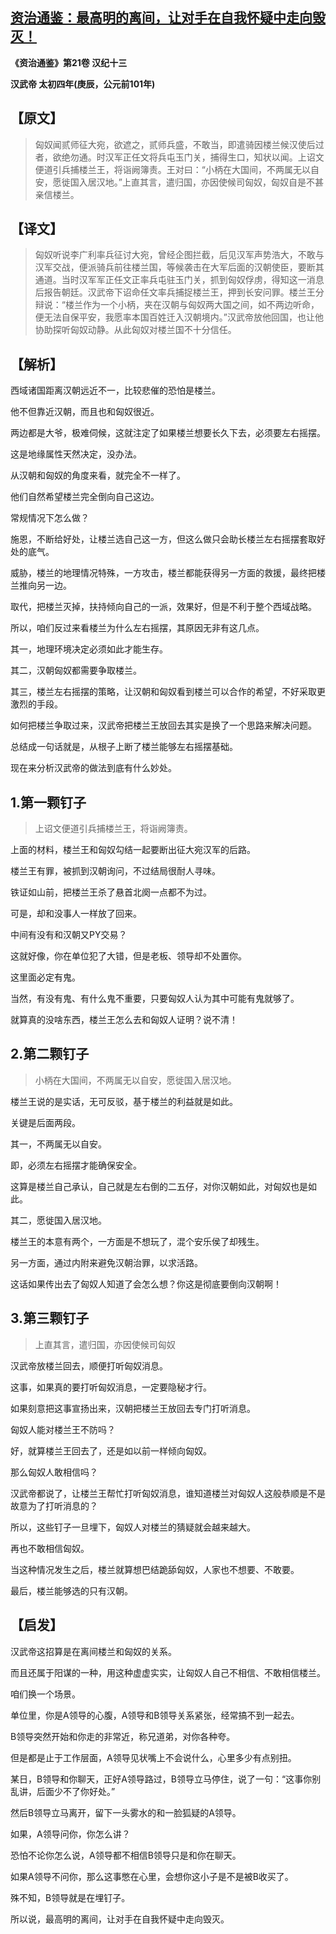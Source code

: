 ## [资治通鉴：最高明的离间，让对手在自我怀疑中走向毁灭！](https://zhuanlan.zhihu.com/p/336918425)

**《资治通鉴》第21卷 汉纪十三**

**汉武帝  太初四年(庚辰，公元前101年)**



## 【原文】

> 匈奴闻贰师征大宛，欲遮之，贰师兵盛，不敢当，即遣骑因楼兰候汉使后过者，欲绝勿通。时汉军正任文将兵屯玉门关，捕得生口，知状以闻。上诏文便道引兵捕楼兰王，将诣阙簿责。王对曰：“小柄在大国间，不两属无以自安，愿徙国入居汉地。”上直其言，遣归国，亦因使候司匈奴，匈奴自是不甚亲信楼兰。

## 【译文】

> 匈奴听说李广利率兵征讨大宛，曾经企图拦截，后见汉军声势浩大，不敢与汉军交战，便派骑兵前往楼兰国，等候袭击在大军后面的汉朝使臣，要断其通道。当时汉军军正任文正率兵屯驻玉门关，抓到匈奴俘虏，得知这一消息后报告朝廷。汉武帝下诏命任文率兵捕捉楼兰王，押到长安问罪。楼兰王分辩说：“楼兰作为一个小柄，夹在汉朝与匈奴两大国之间，如不两边听命，便无法自保平安，我愿率本国百姓迁入汉朝境内。”汉武帝放他回国，也让他协助探听匈奴动静。从此匈奴对楼兰国不十分信任。

## 【解析】

西域诸国距离汉朝远近不一，比较悲催的恐怕是楼兰。

他不但靠近汉朝，而且也和匈奴很近。

两边都是大爷，极难伺候，这就注定了如果楼兰想要长久下去，必须要左右摇摆。

这是地缘属性天然决定，没办法。

从汉朝和匈奴的角度来看，就完全不一样了。

他们自然希望楼兰完全倒向自己这边。

常规情况下怎么做？

施恩，不断给好处，让楼兰选自己这一方，但这么做只会助长楼兰左右摇摆套取好处的底气。

威胁，楼兰的地理情况特殊，一方攻击，楼兰都能获得另一方面的救援，最终把楼兰推向另一边。

取代，把楼兰灭掉，扶持倾向自己的一派，效果好，但是不利于整个西域战略。

所以，咱们反过来看楼兰为什么左右摇摆，其原因无非有这几点。

其一，地理环境决定必须如此才能生存。

其二，汉朝匈奴都需要争取楼兰。

其三，楼兰左右摇摆的策略，让汉朝和匈奴看到楼兰可以合作的希望，不好采取更激烈的手段。

如何把楼兰争取过来，汉武帝把楼兰王放回去其实是换了一个思路来解决问题。

总结成一句话就是，从根子上断了楼兰能够左右摇摆基础。

现在来分析汉武帝的做法到底有什么妙处。

## 1.第一颗钉子

> 上诏文便道引兵捕楼兰王，将诣阙簿责。

上面的材料，楼兰王和匈奴勾结一起要断出征大宛汉军的后路。

楼兰王有罪，被抓到汉朝询问，不过结局很耐人寻味。

铁证如山前，把楼兰王杀了悬首北阕一点都不为过。

可是，却和没事人一样放了回来。

中间有没有和汉朝又PY交易？

这就好像，你在单位犯了大错，但是老板、领导却不处置你。

这里面必定有鬼。

当然，有没有鬼、有什么鬼不重要，只要匈奴人认为其中可能有鬼就够了。

就算真的没啥东西，楼兰王怎么去和匈奴人证明？说不清！

## 2.第二颗钉子

> 小柄在大国间，不两属无以自安，愿徙国入居汉地。

楼兰王说的是实话，无可反驳，基于楼兰的利益就是如此。

关键是后面两段。

其一，不两属无以自安。

即，必须左右摇摆才能确保安全。

这算是楼兰自己承认，自己就是左右倒的二五仔，对你汉朝如此，对匈奴也是如此。

其二，愿徙国入居汉地。

楼兰王的本意有两个，一方面是不想玩了，混个安乐侯了却残生。

另一方面，通过内附来避免汉朝治罪，以求活路。

这话如果传出去了匈奴人知道了会怎么想？你这是彻底要倒向汉朝啊！

## 3.第三颗钉子

> 上直其言，遣归国，亦因使候司匈奴

汉武帝放楼兰回去，顺便打听匈奴消息。

这事，如果真的要打听匈奴消息，一定要隐秘才行。

如果刻意把这事宣扬出来，汉朝把楼兰王放回去专门打听消息。

匈奴人能对楼兰王不防吗？

好，就算楼兰王回去了，还是如以前一样倾向匈奴。

那么匈奴人敢相信吗？

汉武帝都说了，让楼兰王帮忙打听匈奴消息，谁知道楼兰对匈奴人这般恭顺是不是故意为了打听消息的？

所以，这些钉子一旦埋下，匈奴人对楼兰的猜疑就会越来越大。

再也不敢相信匈奴。

当这种情况发生之后，楼兰就算想巴结跪舔匈奴，人家也不想要、不敢要。

最后，楼兰能够选的只有汉朝。

## 【启发】

汉武帝这招算是在离间楼兰和匈奴的关系。

而且还属于阳谋的一种，用这种虚虚实实，让匈奴人自己不相信、不敢相信楼兰。



咱们换一个场景。

单位里，你是A领导的心腹，A领导和B领导关系紧张，经常搞不到一起去。

B领导突然开始和你走的非常近，称兄道弟，对你各种夸。

但是都是止于工作层面，A领导见状嘴上不会说什么，心里多少有点别扭。

某日，B领导和你聊天，正好A领导路过，B领导立马停住，说了一句：“这事你别乱讲，后面少不了你好处。”

然后B领导立马离开，留下一头雾水的和一脸狐疑的A领导。

如果，A领导问你，你怎么讲？

恐怕不论你怎么说，A领导都不相信B领导只是和你在聊天。

如果A领导不问你，那么这事憋在心里，会想你这小子是不是被B收买了。

殊不知，B领导就是在埋钉子。



所以说，最高明的离间，让对手在自我怀疑中走向毁灭。
